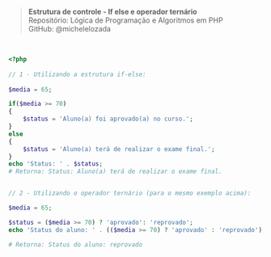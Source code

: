 > **Estrutura de controle - If else e operador ternário**     
> Repositório: Lógica de Programação e Algoritmos em PHP   
> GitHub: @michelelozada
&nbsp;
     
&nbsp;     
```php
<?php
	
// 1 - Utilizando a estrutura if-else: 
	
$media = 65;

if($media >= 70)
{
	$status = 'Aluno(a) foi aprovado(a) no curso.';
} 
else 
{
	$status = 'Aluno(a) terá de realizar o exame final.';
}
echo 'Status: ' . $status;	
# Retorna: Status: Aluno(a) terá de realizar o exame final.


// 2 - Utilizando o operador ternário (para o mesmo exemplo acima):

$media = 65;

$status = ($media >= 70) ? 'aprovado': 'reprovado';
echo 'Status do aluno: ' . (($media >= 70) ? 'aprovado' : 'reprovado');

# Retorna: Status do aluno: reprovado
```